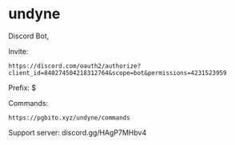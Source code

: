 # undyne
Discord Bot,


Invite:
```
https://discord.com/oauth2/authorize?client_id=840274504218312764&scope=bot&permissions=4231523959
```

Prefix: $


Commands: 
```
https://pgbito.xyz/undyne/commands
```
Support server: discord.gg/HAgP7MHbv4






